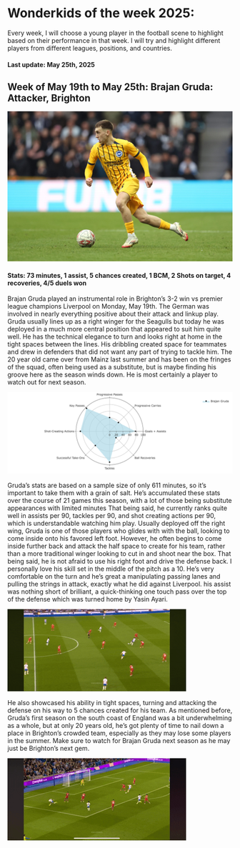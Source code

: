 # Wonderkids of the week 2025:

Every week, I will choose a young player in the football scene to
highlight based on their performance in that week. I will try and
highlight different players from different leagues, positions, and
countries.

#### Last update: May 25th, 2025

## Week of May 19th to May 25th: Brajan Gruda: Attacker, Brighton

![](Gruda/Brajan%20Gruda.jpeg)

#### Stats: 73 minutes, 1 assist, 5 chances created, 1 BCM, 2 Shots on target, 4 recoveries, 4/5 duels won

Brajan Gruda played an instrumental role in Brighton’s 3-2 win vs
premier league champions Liverpool on Monday, May 19th. The German was
involved in nearly everything positive about their attack and linkup
play. Gruda usually lines up as a right winger for the Seagulls but
today he was deployed in a much more central position that appeared to
suit him quite well. He has the technical elegance to turn and looks
right at home in the tight spaces between the lines. His dribbling
created space for teammates and drew in defenders that did not want any
part of trying to tackle him. The 20 year old came over from Mainz last
summer and has been on the fringes of the squad, often being used as a
substitute, but is maybe finding his groove here as the season winds
down. He is most certainly a player to watch out for next season.

![](Gruda/Gruda.png)

Gruda’s stats are based on a sample size of only 611 minutes, so it’s
important to take them with a grain of salt. He’s accumulated these
stats over the course of 21 games this season, with a lot of those being
substitute appearances with limited minutes That being said, he
currently ranks quite well in assists per 90, tackles per 90, and shot
creating actions per 90, which is understandable watching him play.
Usually deployed off the right wing, Gruda is one of those players who
glides with with the ball, looking to come inside onto his favored left
foot. However, he often begins to come inside further back and attack
the half space to create for his team, rather than a more traditional
winger looking to cut in and shoot near the box. That being said, he is
not afraid to use his right foot and drive the defense back. I
personally love his skill set in the middle of the pitch as a 10. He’s
very comfortable on the turn and he’s great a manipulating passing lanes
and pulling the strings in attack, exactly what he did against
Liverpool. his assist was nothing short of brilliant, a quick-thinking
one touch pass over the top of the defense which was turned home by
Yasin Ayari.

![](Gruda/Gruda%20A.gif)

He also showcased his ability in tight spaces, turning and attacking the
defense on his way to 5 chances created for his team. As mentioned
before, Gruda’s first season on the south coast of England was a bit
underwhelming as a whole, but at only 20 years old, he’s got plenty of
time to nail down a place in Brighton’s crowded team, especially as they
may lose some players in the summer. Make sure to watch for Brajan Gruda
next season as he may just be Brighton’s next gem.

![](Gruda/Gruda%20B.gif)
